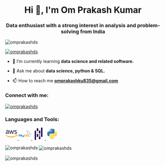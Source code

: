 <h1 align="center">Hi 👋, I'm Om Prakash Kumar</h1>
<h3 align="center">Data enthusiast with a strong interest in analysis and problem-solving from India</h3>

<p align="left"> <img src="https://komarev.com/ghpvc/?username=omprakashds&label=Profile%20views&color=0e75b6&style=flat" alt="omprakashds" /> </p>

<p align="left"> <a href="https://github.com/ryo-ma/github-profile-trophy"><img src="https://github-profile-trophy.vercel.app/?username=omprakashds" alt="omprakashds" /></a> </p>

- 🌱 I’m currently learning **data science and related software.**

- 💬 Ask me about **data science, python & SQL.**

- 📫 How to reach me **omprakashku835@gmail.com**

<h3 align="left">Connect with me:</h3>
<p align="left">
<a href="https://linkedin.com/in/omprakashds" target="blank"><img align="center" src="https://raw.githubusercontent.com/rahuldkjain/github-profile-readme-generator/master/src/images/icons/Social/linked-in-alt.svg" alt="omprakashds" height="30" width="40" /></a>
</p>

<h3 align="left">Languages and Tools:</h3>
<p align="left"> <a href="https://aws.amazon.com" target="_blank" rel="noreferrer"> <img src="https://raw.githubusercontent.com/devicons/devicon/master/icons/amazonwebservices/amazonwebservices-original-wordmark.svg" alt="aws" width="40" height="40"/> </a> <a href="https://www.mysql.com/" target="_blank" rel="noreferrer"> <img src="https://raw.githubusercontent.com/devicons/devicon/master/icons/mysql/mysql-original-wordmark.svg" alt="mysql" width="40" height="40"/> </a> <a href="https://pandas.pydata.org/" target="_blank" rel="noreferrer"> <img src="https://raw.githubusercontent.com/devicons/devicon/2ae2a900d2f041da66e950e4d48052658d850630/icons/pandas/pandas-original.svg" alt="pandas" width="40" height="40"/> </a> <a href="https://www.python.org" target="_blank" rel="noreferrer"> <img src="https://raw.githubusercontent.com/devicons/devicon/master/icons/python/python-original.svg" alt="python" width="40" height="40"/> </a> </p>

<p><img align="left" src="https://github-readme-stats.vercel.app/api/top-langs?username=omprakashds&show_icons=true&locale=en&layout=compact" alt="omprakashds" /></p>

<p>&nbsp;<img align="center" src="https://github-readme-stats.vercel.app/api?username=omprakashds&show_icons=true&locale=en" alt="omprakashds" /></p>

<p><img align="center" src="https://github-readme-streak-stats.herokuapp.com/?user=omprakashds&" alt="omprakashds" /></p>


